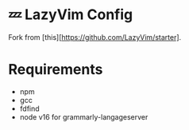 # 💤 LazyVim Config

Fork from [this][https://github.com/LazyVim/starter].

# Requirements
- npm
- gcc
- fdfind
- node v16 for grammarly-langageserver
